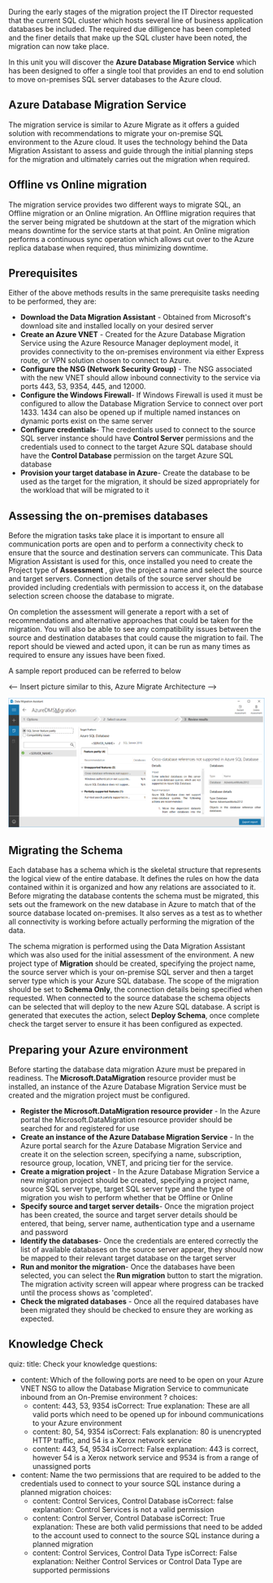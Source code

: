 During the early stages of the migration project the IT Director requested that the current SQL cluster which hosts several line of business application databases be included. The required due dilligence has been completed and the finer details that make up the SQL cluster have been noted, the migration can now take place.

In this unit you will discover the **Azure Database Migration Service** which has been designed to offer a single tool that provides an end to end solution to move on-premises SQL server databases to the Azure cloud.

 ## Azure Database Migration Service

The migration service is similar to Azure Migrate as it offers a guided solution with recommendations to migrate your on-premise SQL environment to the Azure cloud. It uses the technology behind the Data Migration Assistant to assess and guide through the initial planning steps for the migration and ultimately carries out the migration when required.

## Offline vs Online migration

The migration service provides two different ways to migrate SQL, an Offline migration or an Online migration. An Offline migration requires that the server being migrated be shutdown at the start of the migration which means downtime for the service starts at that point. An Online migration performs a continuous sync operation which allows cut over to the Azure replica database when required, thus minimizing downtime.

## Prerequisites

Either of the above methods results in the same prerequisite tasks needing to be performed, they are:

- **Download the Data Migration Assistant** - Obtained from Microsoft's download site and installed locally on your desired server
- **Create an Azure VNET** - Created for the Azure Database Migration Service using the Azure Resource Manager deployment model, it provides connectivity to the on-premises environment via either Express route, or VPN solution chosen to connect to Azure.
- **Configure the NSG (Network Security Group)** - The NSG associated with the new VNET  should allow inbound connectivity to the service via ports 443, 53, 9354, 445, and 12000.
- **Configure the Windows Firewall**- If Windows Firewall is used it must be configured to allow the Database Migration Service to connect over port 1433. 1434 can also be opened up if multiple named instances on dynamic ports exist on the same server
- **Configure credentials**- The credentials used to connect to the source SQL server instance should have **Control Server** permissions and the credentials used to connect to the target Azure SQL database should have the **Control Database** permission on the target Azure SQL database
- **Provision your target database in Azure**- Create the database to be used as the target for the migration, it should be sized appropriately for the workload that will be migrated to it

## Assessing the on-premises databases

Before the migration tasks take place it is important to ensure all communication ports are open and to perform a connectivity check to ensure that the source and destination servers can communicate. This Data Migration Assistant is used for this, once installed you need to create the Project type of **Assessment** , give the project a name and select the source and target servers. Connection details of the source server should be provided including credentials with permission to access it, on the database selection screen choose the database to migrate.

On completion the assessment will generate a report with a set of recommendations and alternative approaches that could be taken for the migration. You will also be able to see any compatibility issues between the source and destination databases that could cause the migration to fail. The report should be viewed and acted upon, it can be run as many times as required to ensure any issues have been fixed.

A sample report produced can be referred to below

<-- Insert picture similar to this, Azure Migrate Architecture -->

![Sample DMA Report](../media/2dma-assessment.png)

## Migrating the Schema

Each database has a schema which is the skeletal structure that represents the logical view of the entire database. It defines the rules on how the data contained within it is organized and how any relations are associated to it. Before migrating the database contents the schema must be migrated, this sets out the framework on the new database in Azure to match that of the source database located on-premises. It also serves as a test as to whether all connectivity is working before actually performing the migration of the data.

The schema migration is performed using the Data Migration Assistant which was also used for the initial assessment of the environment. A new project type of **Migration** should be created, specifying the project name, the source server which is your on-premise SQL server and then a target server type which is your Azure SQL database. The scope of the migration should be set to **Schema Only**, the connection details being specified when requested. When connected to the source database the schema objects can be selected that will deploy to the new Azure SQL database. A script is generated that executes the action, select **Deploy Schema**, once complete check the target server to ensure it has been configured as expected.

## Preparing your Azure environment

Before starting the database data migration Azure must be prepared in readiness. The **Microsoft.DataMigration** resource provider must be installed, an instance of the Azure Database Migration Service must be created and the migration project must be configured.

- **Register the Microsoft.DataMigration resource provider** - In the Azure portal the Microsoft.DataMigration resource provider should be searched for and registered for use
- **Create an instance of the Azure Database Migration Service** - In the Azure portal search for the Azure Database Migration Service and create it on the selection screen, specifying a name, subscription, resource group, location, VNET, and pricing tier for the service.
- **Create a migration project** - In the Azure Database Migration Service a new migration project should be created, specifying a project name, source SQL server type, target SQL server type and the type of migration you wish to perform whether that be Offline or Online
- **Specify source and target server details**- Once the migration project has been created, the source and target server details should be entered, that being, server name, authentication type and a username and password
- **Identify the databases**- Once the credentials are entered correctly the list of available databases on the source server appear, they should now be mapped to their relevant target database on the target server
- **Run and monitor the migration**- Once the databases have been selected, you can select the **Run migration** button to start the migration. The migration activity screen will appear where progress can be tracked until the process shows as 'completed'.
- **Check the migrated databases** - Once all the required databases have been migrated they should be checked to ensure they are working as expected.

## Knowledge Check

quiz:
  title: Check your knowledge
  questions:
  - content: Which of the following ports are need to be open on your Azure VNET NSG to allow the Database Migration Service to communicate inbound from an On-Premise environment ?
    choices:
    - content: 443, 53, 9354
      isCorrect: True
      explanation: These are all valid ports which need to be opened up for inbound 	communications to your Azure environment
    - content: 80, 54, 9354
      isCorrect: Fals
      explanation: 80 is unencrypted HTTP traffic, and 54 is a Xerox network service
    - content: 443, 54, 9534
      isCorrect: False
      explanation: 443 is correct, however 54 is a Xerox network service and 9534 is from a 	range of unassigned ports
  - content: Name the two permissions that are required to be added to the credentials used to connect to your source SQL instance during a planned migration
    choices:
    - content: Control Services, Control Database
      isCorrect: false
      explanation: Control Services is not a valid permission
    - content: Control Server, Control Database
      isCorrect: True
      explanation: These are both valid permissions that need to be added to the account used 	to connect to the source SQL instance during a planned migration
     - content: Control Services, Control Data Type 
      isCorrect: False
      explanation: Neither Control Services or Control Data Type are supported permissions